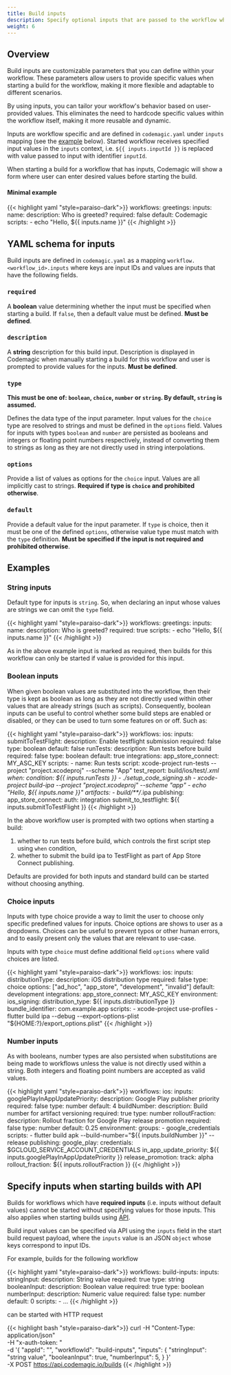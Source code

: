```yaml
---
title: Build inputs
description: Specify optional inputs that are passed to the workflow when starting a build
weight: 6
---
```


## Overview

Build inputs are customizable parameters that you can define within your workflow. These parameters allow users to provide specific values when starting a build for the workflow, making it more flexible and adaptable to different scenarios.

By using inputs, you can tailor your workflow's behavior based on user-provided values. This eliminates the need to hardcode specific values within the workflow itself, making it more reusable and dynamic.

Inputs are workflow specific and are defined in `codemagic.yaml` under `inputs` mapping (see the [example](#minimal-example) below). Started workflow receives specified input values in the `inputs` context, i.e. `${{ inputs.inputId }}` is replaced with value passed to input with identifier `inputId`.

When starting a build for a workflow that has inputs, Codemagic will show a form where user can enter desired values before starting the build.

#### Minimal example

{{< highlight yaml "style=paraiso-dark">}}
workflows:
  greetings:
    inputs:
      name:
        description: Who is greeted?
        required: false
        default: Codemagic
    scripts:
      - echo "Hello, ${{ inputs.name }}"
{{< /highlight >}}

## YAML schema for inputs

Build inputs are defined in `codemagic.yaml` as a mapping `workflow.<workflow_id>.inputs` where keys are input IDs and values are inputs that have the following fields.

### `required`

A **boolean** value determining whether the input must be specified when starting a build. If `false`, then a default value must be defined. **Must be defined**.

### `description`

A **string** description for this build input. Description is displayed in Codemagic when manually starting a build for this workflow and user is prompted to provide values for the inputs. **Must be defined**.

### `type`

**This must be one of: `boolean`, `choice`, `number` or `string`. By default, `string` is assumed.**

Defines the data type of the input parameter. Input values for the `choice` type are resolved to strings and must be defined in the `options` field. Values for inputs with types `boolean` and `number` are persisted as booleans and integers or floating point numbers respectively, instead of converting them to strings as long as they are not directly used in string interpolations.

### `options`

Provide a list of values as options for the `choice` input. Values are all implicitly cast to strings. **Required if type is `choice` and prohibited otherwise**.

### `default`

Provide a default value for the input parameter. If `type` is choice, then it must be one of the defined `options`, otherwise value type must match with the `type` definition.  **Must be specified if the input is not required and prohibited otherwise**.

## Examples

### String inputs

Default type for inputs is `string`. So, when declaring an input whose values are strings we can omit the `type` field. 

{{< highlight yaml "style=paraiso-dark">}}
workflows:
  greetings:
    inputs:
      name:
        description: Who is greeted?
        required: true
    scripts:
      - echo "Hello, ${{ inputs.name }}"
{{< /highlight >}}

As in the above example input is marked as required, then builds for this workflow can only be started if value is provided for this input.

### Boolean inputs

When given boolean values are substituted into the workflow, then their type is kept as boolean as long as they are not directly used within other values that are already strings (such as scripts). Consequently, boolean inputs can be useful to control whether some build steps are enabled or disabled, or they can be used to turn some features on or off. Such as:

{{< highlight yaml "style=paraiso-dark">}}
workflows:
  ios:
    inputs:
      submitToTestFlight:
        description: Enable testflight submission
        required: false
        type: boolean
        default: false
      runTests:
        description: Run tests before build
        required: false
        type: boolean
        default: true
    integrations:
      app_store_connect: MY_ASC_KEY
    scripts:
      - name: Run tests
        script: xcode-project run-tests --project "project.xcodeproj" --scheme "App"
        test_report: build/ios/test/*.xml
        when:
          condition: ${{ inputs.runTests }}
      - ./setup_code_signing.sh
      - xcode-project build-ipa --project "project.xcodeproj" --scheme "app"
      - echo "Hello, ${{ inputs.name }}"
    artifacts:
      - build/**/*.ipa
    publishing:
      app_store_connect:
        auth: integration
        submit_to_testflight: ${{ inputs.submitToTestFlight }}
{{< /highlight >}}

In the above workflow user is prompted with two options when starting a build:
1. whether to run tests before build, which controls the first script step using `when` condition,
2. whether to submit the build ipa to TestFlight as part of App Store Connect publishing.

Defaults are provided for both inputs and standard build can be started without choosing anything. 

### Choice inputs

Inputs with type choice provide a way to limit the user to choose only specific predefined values for inputs. Choice options are shows to user as a dropdowns. Choices can be useful to prevent typos or other human errors, and to easily present only the values that are relevant to use-case.

Inputs with type `choice` must define additional field `options` where valid choices are listed.

{{< highlight yaml "style=paraiso-dark">}}
workflows:
  ios:
    inputs:
      distributionType:
        description: iOS distribution type 
        required: false
        type: choice
        options: ["ad_hoc", "app_store", "development", "invalid"]
        default: development
    integrations:
      app_store_connect: MY_ASC_KEY
    environment:
      ios_signing:
        distribution_type: ${{ inputs.distributionType }}
        bundle_identifier: com.example.app
    scripts:
      - xcode-project use-profiles
      - flutter build ipa --debug --export-options-plist "${HOME:?}/export_options.plist"
{{< /highlight >}}

### Number inputs

As with booleans, number types are also persisted when substitutions are being made to workflows unless the value is not directly used within a string. Both integers and floating point numbers are accepted as valid values.

{{< highlight yaml "style=paraiso-dark">}}
workflows:
  ios:
    inputs:
      googlePlayInAppUpdatePriority:
        description: Google Play publisher priority
        required: false
        type: number
        default: 4
      buildNumber:
        description: Build number for artifact versioning
        required: true
        type: number
      rolloutFraction:
        description: Rollout fraction for Google Play release promotion
        required: false
        type: number
        default: 0.25
    environment:
      groups: 
        - google_credentials  
    scripts:
      - flutter build apk --build-number="${{ inputs.buildNumber }}" --release
    publishing:
      google_play:
        credentials: $GCLOUD_SERVICE_ACCOUNT_CREDENTIALS
        in_app_update_priority: ${{ inputs.googlePlayInAppUpdatePriority }}
        release_promotion:
          track: alpha
          rollout_fraction: ${{ inputs.rolloutFraction }}
{{< /highlight >}}

## Specify inputs when starting builds with API

Builds for workflows which have **required inputs** (i.e. inputs without default values) cannot be started without specifying values for those inputs. This also applies when starting builds using [API](/rest-api/builds/#start-a-new-build).

Build input values can be specified via API using the `inputs` field in the start build request payload, where the `inputs` value is an JSON `object` whose keys correspond to input IDs. 

For example, builds for the following workflow

{{< highlight yaml "style=paraiso-dark">}}
workflows:
  build-inputs:
    inputs:
      stringInput:
        description: String value
        required: true
        type: string
      booleanInput:
        description: Boolean value
        required: true
        type: boolean
      numberInput:
        description: Numeric value
        required: false
        type: number
        default: 0
    scripts:
      - ...
{{< /highlight >}}

can be started with HTTP request

{{< highlight bash "style=paraiso-dark">}}
curl -H "Content-Type: application/json" \
     -H "x-auth-token: <token>" \
     -d '{
       "appId": "<app-id>",
       "workflowId": "build-inputs",
       "inputs": {
         "stringInput": "string value",
         "booleanInput": true,
         "numberInput": 5,
       }
     }' \
     -X POST https://api.codemagic.io/builds
{{< /highlight >}}
